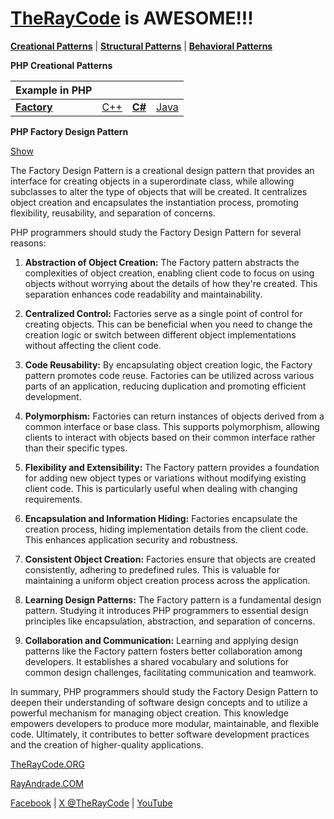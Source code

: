 # [TheRayCode](../../../README.md) is AWESOME!!!

**[Creational Patterns](../README.md)** | **[Structural Patterns](../../Structural/README.md)** | **[Behavioral Patterns](../../Behavioral/README.md)**

**PHP Creational Patterns**

|Example in PHP|   |   |   |
|---|---|---|---|
| [**Factory**](README.md) | [C++](../../../CPP/Creational/Factory/README.md) | [**C#**](../../../Csharp/Creational/Factory/README.md) | [Java](../../../Java/Creational/Factory/README.md) |

**PHP Factory Design Pattern**

[Show](Show/README.md)

The Factory Design Pattern is a creational design pattern that provides an interface for creating objects in a superordinate class, while allowing subclasses to alter the type of objects that will be created. It centralizes object creation and encapsulates the instantiation process, promoting flexibility, reusability, and separation of concerns.

PHP programmers should study the Factory Design Pattern for several reasons:

1. **Abstraction of Object Creation:** The Factory pattern abstracts the complexities of object creation, enabling client code to focus on using objects without worrying about the details of how they're created. This separation enhances code readability and maintainability.

2. **Centralized Control:** Factories serve as a single point of control for creating objects. This can be beneficial when you need to change the creation logic or switch between different object implementations without affecting the client code.

3. **Code Reusability:** By encapsulating object creation logic, the Factory pattern promotes code reuse. Factories can be utilized across various parts of an application, reducing duplication and promoting efficient development.

4. **Polymorphism:** Factories can return instances of objects derived from a common interface or base class. This supports polymorphism, allowing clients to interact with objects based on their common interface rather than their specific types.

5. **Flexibility and Extensibility:** The Factory pattern provides a foundation for adding new object types or variations without modifying existing client code. This is particularly useful when dealing with changing requirements.

6. **Encapsulation and Information Hiding:** Factories encapsulate the creation process, hiding implementation details from the client code. This enhances application security and robustness.

7. **Consistent Object Creation:** Factories ensure that objects are created consistently, adhering to predefined rules. This is valuable for maintaining a uniform object creation process across the application.

8. **Learning Design Patterns:** The Factory pattern is a fundamental design pattern. Studying it introduces PHP programmers to essential design principles like encapsulation, abstraction, and separation of concerns.

9. **Collaboration and Communication:** Learning and applying design patterns like the Factory pattern fosters better collaboration among developers. It establishes a shared vocabulary and solutions for common design challenges, facilitating communication and teamwork.

In summary, PHP programmers should study the Factory Design Pattern to deepen their understanding of software design concepts and to utilize a powerful mechanism for managing object creation. This knowledge empowers developers to produce more modular, maintainable, and flexible code. Ultimately, it contributes to better software development practices and the creation of higher-quality applications.

[TheRayCode.ORG](https://www.TheRayCode.org)

[RayAndrade.COM](https://www.RayAndrade.com)

[Facebook](https://www.facebook.com/TheRayCode/) | [X @TheRayCode](https://www.x.com/TheRayCode/) | [YouTube](https://www.youtube.com/TheRayCode/)
